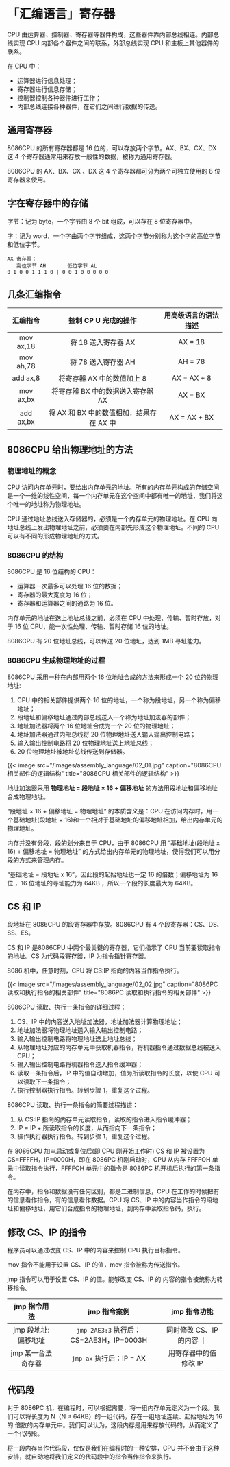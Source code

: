 # 「汇编语言」寄存器


CPU 由运算器、控制器、寄存器等器件构成，这些器件靠内部总线相连。内部总线实现 CPU 内部各个器件之间的联系，外部总线实现 CPU 和主板上其他器件的联系。

在 CPU 中：

- 运算器进行信息处理；
- 寄存器进行信息存储；
- 控制器控制各种器件进行工作；
- 内部总线连接各种器件，在它们之间进行数据的传送。

## 通用寄存器

8086CPU 的所有寄存器都是 16 位的，可以存放两个字节。AX、BX、CX、DX 这 4 个寄存器通常用来存放一般性的数据，被称为通用寄存器。

8086CPU 的 AX、BX、CX 、DX 这 4 个寄存器都可分为两个可独立使用的 8 位寄存器来使用。

## 字在寄存器中的存储

字节：记为 byte，一个字节由 8 个 bit 组成，可以存在 8 位寄存器中。

字：记为 word，一个字由两个字节组成，这两个字节分别称为这个字的高位字节和低位字节。

``` text
AX 寄存器：
   高位字节 AH       低位字节 AL
0 1 0 0 1 1 1 0 | 0 0 1 0 0 0 0 0
```

## 几条汇编指令

| 汇编指令 | 控制 CP U 完成的操作 | 用高级语言的语法描述 |
| :--: | :--: | :--: |
| mov ax,18 | 将 18 送入寄存器 AX | AX = 18 |
| mov ah,78 | 将 78 送入寄存器 AH | AH = 78 |
| add ax,8 | 将寄存器 AX 中的数值加上 8 | AX = AX + 8 |
| mov ax,bx | 将寄存器 BX 中的数据送入寄存器 AX | AX = BX |
| add ax,bx | 将 AX 和 BX 中的数值相加，结果存在 AX 中 | AX = AX + BX |

## 8086CPU 给出物理地址的方法

### 物理地址的概念

CPU 访问内存单元时，要给出内存单元的地址。所有的内存单元构成的存储空间是一个一维的线性空间，每一个内存单元在这个空间中都有唯一的地址，我们将这个唯一的地址称为物理地址。

CPU 通过地址总线送入存储器的，必须是一个内存单元的物理地址。在 CPU 向地址总线上发出物理地址之前，必须要在内部先形成这个物理地址。不同的 CPU 可以有不同的形成物理地址的方式。

### 8086CPU 的结构

8086CPU 是 16 位结构的 CPU：

- 运算器一次最多可以处理 16 位的数据；
- 寄存器的最大宽度为 16 位；
- 寄存器和运算器之间的通路为 16 位。

内存单元的地址在送上地址总线之前，必须在 CPU 中处理、传输、暂时存放，对于 16 位 CPU，能一次性处理、传输、暂时存储 16 位的地址。

8086CPU 有 20 位地址总线，可以传送 20 位地址，达到 1MB 寻址能力。

### 8086CPU 生成物理地址的过程

8086CPU 采用一种在内部用两个 16 位地址合成的方法来形成一个 20 位的物理地址:

1. CPU 中的相关部件提供两个 16 位的地址，一个称为段地址，另一个称为偏移地址；
2. 段地址和偏移地址通过内部总线送入一个称为地址加法器的部件；
3. 地址加法器将两个 16 位地址合成为一个 20 位的物理地址；
4. 地址加法器通过内部总线将 20 位物理地址送入输入输出控制电路；
5. 输入输出控制电路将 20 位物理地址送上地址总线；
6. 20 位物理地址被地址总线传送到存储器。

{{< image src="/images/assembly_language/02_01.jpg" caption="8086CPU 相关部件的逻辑结构" title="8086CPU 相关部件的逻辑结构" >}}

地址加法器采用 **物理地址 = 段地址 × 16 + 偏移地址** 的方法用段地址和偏移地址合成物理地址。

“段地址 × 16 + 偏移地址 = 物理地址” 的本质含义是：CPU 在访问内存时，用一个基础地址(段地址 × 16)和一个相对于基础地址的偏移地址相加，给出内存单元的物理地址。

内存并没有分段，段的划分来自于 CPU，由于 8086CPU 用 “基础地址(段地址 x 16) + 偏移地址 = 物理地址” 的方式给出内存单元的物理地址，使得我们可以用分段的方式来管理内存。

“基础地址 = 段地址 x 16”，因此段的起始地址也一定 16 的倍数；偏移地址为 16 位 ，16 位地址的寻址能力为 64KB ，所以一个段的长度最大为 64KB。

## CS 和 IP

段地址在 8086CPU 的段寄存器中存放。8086CPU 有 4 个段寄存器：CS、DS、SS、ES。

CS 和 IP 是8086CPU 中两个最关键的寄存器，它们指示了 CPU 当前要读取指令的地址。CS 为代码段寄存器，IP 为指令指针寄存器。

8086 机中，任意时刻，CPU 将 CS:IP 指向的内容当作指令执行。

{{< image src="/images/assembly_language/02_02.jpg" caption="8086PC 读取和执行指令的相关部件" title="8086PC 读取和执行指令的相关部件" >}}

8086CPU 读取、执行一条指令的详细过程：

1. CS、IP 中的内容送入地址加法器，地址加法器计算物理地址；
2. 地址加法器将物理地址送入输入输出控制电路；
3. 输入输出控制电路将物理地址送上地址总线；
4. 从物理地址对应的内存单元中获取机器指令，将机器指令通过数据总线被送入 CPU；
5. 输入输出控制电路将机器指令送入指令缓冲器；
6. 读取一条指令后，IP 中的值自动増加，值为所读取指令的长度，以使 CPU 可以读取下一条指令；
7. 执行控制器执行指令。转到步骤 1，重复这个过程。

8086CPU 读取、执行一条指令的简要过程描述：

1. 从 CS:IP 指向的内存单元读取指令，读取的指令进入指令缓冲器；
2. IP = IP + 所读取指令的长度，从而指向下一条指令；
3. 操作执行器执行指令。转到步骤 1，重复这个过程。

在 8086CPU 加电启动或复位后(即 CPU 刚开始工作时) CS 和 IP 被设置为 CS=FFFFH，IP=0000H，即在 8086PC 机刚启动时，CPU 从内存 FFFFOH 单元中读取指令执行，FFFFOH 单元中的指令是 8086PC 机开机后执行的第一条指令。

在内存中，指令和数据没有任何区别，都是二进制信息，CPU 在工作的时候把有的信息看作指令，有的信息看作数据。CPU 将 CS、IP 中的内容当作指令的段地址和偏移地址，用它们合成指令的物理地址，到内存中读取指令码，执行。

## 修改 CS、IP 的指令

程序员可以通过改变 CS、IP 中的内容来控制 CPU 执行目标指令。

mov 指令不能用于设置 CS、IP 的值，mov 指令被称为传送指令。

jmp 指令可以用于设置 CS、IP 的值。能够改变 CS、IP 的 内容的指令被统称为转移指令。

| jmp 指令用法 | jmp 指令案例 | jmp 指令功能 |
| :--: | :--: | :--: |
| jmp 段地址:偏移地址 | `jmp 2AE3:3` 执行后：CS=2AE3H，IP=0003H | 同时修改 CS、IP 的内容 ｜
| jmp 某一合法奇存器 | `jmp ax` 执行后：IP = AX | 用寄存器中的值修改 IP |

## 代码段

对于 8086PC 机，在编程时，可以根据需要，将一组内存单元定义为一个段。我们可以将长度为 N（N ≤ 64KB）的一组代码，存在一组地址连续、起始地址为 16 的 倍数的内存单元中。我们可以认为，这段内存是用来存放代码的，从而定义了一个代码段。

将一段内存当作代码段，仅仅是我们在编程时的一种安排，CPU 并不会由于这种安排，就自动地将我们定义的代码段中的指令当作指令来执行。

